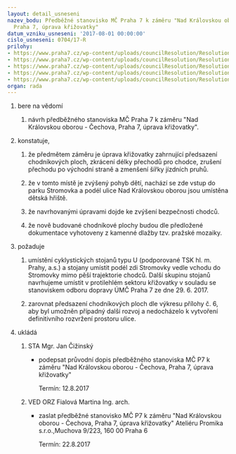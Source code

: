 ```yaml
---
layout: detail_usneseni
nazev_bodu: Předběžné stanovisko MČ Praha 7 k záměru "Nad Královskou oborou - Čechova,
  Praha 7, úprava křižovatky"
datum_vzniku_usneseni: '2017-08-01 00:00:00'
cislo_usneseni: 0704/17-R
prilohy:
- https://www.praha7.cz/wp-content/uploads/councilResolution/Resolutions/29367/export/c1duvodovazprava_krizovatkaCechova~231311.docx
- https://www.praha7.cz/wp-content/uploads/councilResolution/Resolutions/29367/export/c2navrhpruvodnihodopisu_krizovatkaCechova~231310.doc
- https://www.praha7.cz/wp-content/uploads/councilResolution/Resolutions/29367/export/c3zadost_krizovatkaCechova_2~231309.pdf
- https://www.praha7.cz/wp-content/uploads/councilResolution/Resolutions/29367/export/c5stanoviskoODOkrizovatkaCechova~231307.pdf
- https://www.praha7.cz/wp-content/uploads/councilResolution/Resolutions/29367/export/export~295561.pdf
organ: rada
---
```

<ol id="urzList" class="urzList_view"><li class="urzClass1" id=""><span name="1">bere na vědomí</span><ol class="urzOlClass"><li class="urzClass2" id="" style="text-align: left;"><span><p>návrh předběžného stanoviska MČ Praha 7 k záměru&nbsp;"Nad Královskou oborou - Čechova, Praha 7, úprava křižovatky".</p></span></li></ol></li><li class="urzClass1" id=""><span name="50">konstatuje,</span><ol class="urzOlClass"><li class="urzClass2" id="" style="text-align: left;"><span><p>že předmětem záměru je úprava křižovatky zahrnující předsazení chodníkových ploch, zkrácení délky přechodů pro chodce, zrušení přechodu po východní straně&nbsp;a zmenšení šířky jízdních pruhů.</p></span></li><li class="urzClass2" id="" style="text-align: left;"><span><p>že v tomto místě je zvýšený pohyb dětí, nachází se zde vstup do parku Stromovka a podél ulice Nad Královskou oborou jsou umístěna dětská hřiště.</p></span></li><li class="urzClass2" id="" style="text-align: left;"><span><p>že navrhovanými úpravami dojde ke zvýšení bezpečnosti chodců.</p></span></li><li class="urzClass2" id="" style="text-align: left;"><span><p>že nově budované chodníkové plochy budou dle předložené dokumentace vyhotoveny z kamenné dlažby tzv. pražské mozaiky.</p></span></li></ol></li><li class="urzClass1" id=""><span name="62">požaduje</span><ol class="urzOlClass"><li class="urzClass2" id="" style="text-align: left;"><span><p>umístění cyklystických stojanů typu U (podporované TSK hl. m. Prahy, a.s.) a stojany umístit podél zdi Stromovky vedle vchodu do Stromovky mimo pěší trajektorie chodců. Další skupinu stojanů navrhujeme umístit v protilehlém sektoru křižovatky v souladu se stanoviskem odboru dopravy ÚMČ Praha 7 ze dne 29. 6. 2017.&nbsp;</p></span></li><li class="urzClass2" id="" style="text-align: left;"><span><p>zarovnat předsazení chodníkových ploch dle výkresu přílohy č. 6, aby byl umožněn případný další rozvoj a nedocházelo k vytvoření definitivního rozvržení prostoru ulice.</p></span></li></ol></li><li class="urzClass1" id="urzUkoly"><span name="1">ukládá</span><ol class="urzOlClass"><li class="urzClass2"><span><p>STA Mgr. Jan Čižinský</p></span><ul class="urzUlClass"><li class="urzClass3"><span><p>podepsat průvodní dopis předběžného stanoviska MČ P7 k záměru "Nad Královskou oborou - Čechova, Praha 7, úprava křižovatky"</p></span><span class="urzUkolTermin">  Termín:&nbsp;12.8.2017</span></li></ul></li><li class="urzClass2"><span><p>VED ORZ Fialová Martina Ing. arch.</p></span><ul class="urzUlClass"><li class="urzClass3"><span><p>zaslat předběžné stanovisko MČ P7 k záměru "Nad Královskou oborou - Čechova, Praha 7, úprava křižovatky" Ateliéru Promika s.r.o.,Muchova 9/223,  160 00 Praha 6</p></span><span class="urzUkolTermin">  Termín:&nbsp;22.8.2017</span></li></ul></li></ol></li></ol>